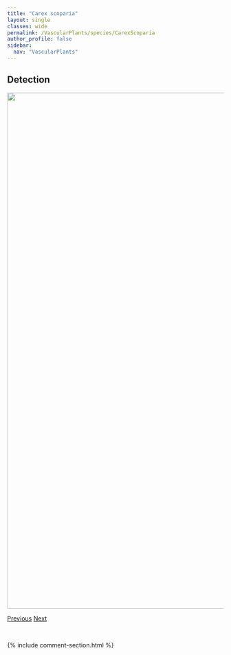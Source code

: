 ```yaml
---
title: "Carex scoparia"
layout: single
classes: wide
permalink: /VascularPlants/species/CarexScoparia
author_profile: false
sidebar:
  nav: "VascularPlants"
---
```


<h2>Detection</h2>

<a href="https://drive.google.com/uc?export=view&id=1W3kQB_MaSvHuEi8jq5Z0Lzql2xKgkDpX">
<img src="https://drive.google.com/uc?export=view&id=1W3kQB_MaSvHuEi8jq5Z0Lzql2xKgkDpX" height = "1200" width = "800">
</a>


<a href="/DevelopmentWebsite/VascularPlants/species/CarexScirpoidea" class="pagination--pager" title="Carex scirpoidea">Previous</a> <a href="/DevelopmentWebsite/VascularPlants/species/CarexScopulorum" class="pagination--pager" title="Carex scopulorum">Next</a>

<p>&nbsp;</p>

{% include comment-section.html %}

